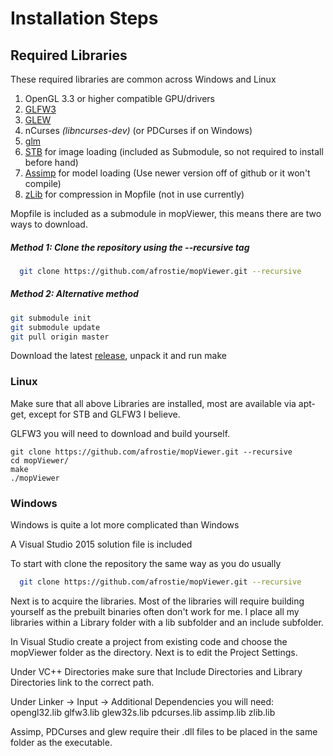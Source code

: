 # Installation Steps

## Required Libraries
These required libraries are common across Windows and Linux
1.	OpenGL 3.3 or higher compatible GPU/drivers
2.	[GLFW3](http://www.glfw.org/)
3.	[GLEW](http://glew.sourceforge.net/)
4.	nCurses *(libncurses-dev)* (or PDCurses if on Windows)
5.	[glm](http://glm.g-truc.net/0.9.7/index.html)
6.	[STB](https://github.com/nothings/stb) for image loading (included as Submodule, so not required to install before hand)
7.	[Assimp](https://github.com/assimp/assimp) for model loading (Use newer version off of github or it won't compile)
8.	[zLib](http://www.zlib.net/) for compression in Mopfile (not in use currently)


Mopfile is included as a submodule in mopViewer, this means there are two ways to download.

##### Method 1: Clone the repository using the --recursive tag

```bash
  git clone https://github.com/afrostie/mopViewer.git --recursive
```

##### Method 2: Alternative method

```bash
git submodule init
git submodule update
git pull origin master
```
Download the latest [release](https://github.com/Afrostie/mopViewer/releases/tag/1.2), unpack it and run make

### Linux
Make sure that all above Libraries are installed, most are available via apt-get, except for STB and GLFW3 I believe.

GLFW3 you will need to download and build yourself.

```shell
git clone https://github.com/afrostie/mopViewer.git --recursive
cd mopViewer/
make
./mopViewer
```

### Windows
Windows is quite a lot more complicated than Windows

A Visual Studio 2015 solution file is included

To start with clone the repository the same way as you do usually
```bash
  git clone https://github.com/afrostie/mopViewer.git --recursive
```
Next is to acquire the libraries. Most of the libraries will require building yourself as the prebuilt binaries often don't work for me. I place all my libraries within a Library folder with a lib subfolder and an include subfolder.

In Visual Studio create a project from existing code and choose the mopViewer folder as the directory. Next is to edit the Project Settings.

Under VC++ Directories make sure that Include Directories and Library Directories link to the correct path.

Under Linker -> Input -> Additional Dependencies you will need:
opengl32.lib
glfw3.lib
glew32s.lib
pdcurses.lib
assimp.lib
zlib.lib

Assimp, PDCurses and glew require their .dll files to be placed in the same folder as the executable.
